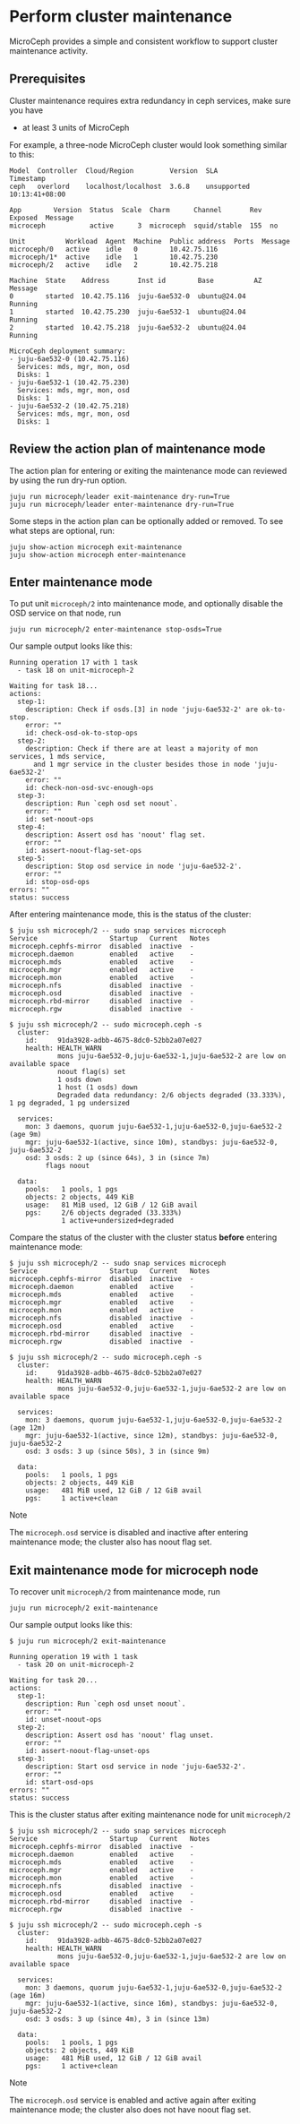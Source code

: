 # Perform cluster maintenance

MicroCeph provides a simple and consistent workflow to support cluster maintenance activity.

## Prerequisites

Cluster maintenance requires extra redundancy in ceph services, make sure you have

- at least 3 units of MicroCeph

For example, a three-node MicroCeph cluster would look something similar to this:

```text
Model  Controller  Cloud/Region         Version  SLA          Timestamp
ceph   overlord    localhost/localhost  3.6.8    unsupported  10:13:41+08:00

App        Version  Status  Scale  Charm      Channel       Rev  Exposed  Message
microceph           active      3  microceph  squid/stable  155  no

Unit          Workload  Agent  Machine  Public address  Ports  Message
microceph/0   active    idle   0        10.42.75.116
microceph/1*  active    idle   1        10.42.75.230
microceph/2   active    idle   2        10.42.75.218

Machine  State    Address       Inst id        Base          AZ  Message
0        started  10.42.75.116  juju-6ae532-0  ubuntu@24.04      Running
1        started  10.42.75.230  juju-6ae532-1  ubuntu@24.04      Running
2        started  10.42.75.218  juju-6ae532-2  ubuntu@24.04      Running

MicroCeph deployment summary:
- juju-6ae532-0 (10.42.75.116)
  Services: mds, mgr, mon, osd
  Disks: 1
- juju-6ae532-1 (10.42.75.230)
  Services: mds, mgr, mon, osd
  Disks: 1
- juju-6ae532-2 (10.42.75.218)
  Services: mds, mgr, mon, osd
  Disks: 1
```

## Review the action plan of maintenance mode

The action plan for entering or exiting the maintenance mode can reviewed by using the run dry-run option.

```shell
juju run microceph/leader exit-maintenance dry-run=True
juju run microceph/leader enter-maintenance dry-run=True
```

Some steps in the action plan can be optionally added or removed. To see what steps are optional, run:

```shell
juju show-action microceph exit-maintenance
juju show-action microceph enter-maintenance
```

## Enter maintenance mode

To put unit `microceph/2` into maintenance mode, and optionally disable the OSD service on that node, run

```shell
juju run microceph/2 enter-maintenance stop-osds=True
```

Our sample output looks like this:

```text
Running operation 17 with 1 task
  - task 18 on unit-microceph-2

Waiting for task 18...
actions:
  step-1:
    description: Check if osds.[3] in node 'juju-6ae532-2' are ok-to-stop.
    error: ""
    id: check-osd-ok-to-stop-ops
  step-2:
    description: Check if there are at least a majority of mon services, 1 mds service,
      and 1 mgr service in the cluster besides those in node 'juju-6ae532-2'
    error: ""
    id: check-non-osd-svc-enough-ops
  step-3:
    description: Run `ceph osd set noout`.
    error: ""
    id: set-noout-ops
  step-4:
    description: Assert osd has 'noout' flag set.
    error: ""
    id: assert-noout-flag-set-ops
  step-5:
    description: Stop osd service in node 'juju-6ae532-2'.
    error: ""
    id: stop-osd-ops
errors: ""
status: success
```

After entering maintenance mode, this is the status of the cluster:

```text
$ juju ssh microceph/2 -- sudo snap services microceph
Service                  Startup   Current   Notes
microceph.cephfs-mirror  disabled  inactive  -
microceph.daemon         enabled   active    -
microceph.mds            enabled   active    -
microceph.mgr            enabled   active    -
microceph.mon            enabled   active    -
microceph.nfs            disabled  inactive  -
microceph.osd            disabled  inactive  -
microceph.rbd-mirror     disabled  inactive  -
microceph.rgw            disabled  inactive  -

$ juju ssh microceph/2 -- sudo microceph.ceph -s
  cluster:
    id:     91da3928-adbb-4675-8dc0-52bb2a07e027
    health: HEALTH_WARN
            mons juju-6ae532-0,juju-6ae532-1,juju-6ae532-2 are low on available space
            noout flag(s) set
            1 osds down
            1 host (1 osds) down
            Degraded data redundancy: 2/6 objects degraded (33.333%), 1 pg degraded, 1 pg undersized

  services:
    mon: 3 daemons, quorum juju-6ae532-1,juju-6ae532-0,juju-6ae532-2 (age 9m)
    mgr: juju-6ae532-1(active, since 10m), standbys: juju-6ae532-0, juju-6ae532-2
    osd: 3 osds: 2 up (since 64s), 3 in (since 7m)
         flags noout

  data:
    pools:   1 pools, 1 pgs
    objects: 2 objects, 449 KiB
    usage:   81 MiB used, 12 GiB / 12 GiB avail
    pgs:     2/6 objects degraded (33.333%)
             1 active+undersized+degraded
```

Compare the status of the cluster with the cluster status **before** entering maintenance mode:

```text
$ juju ssh microceph/2 -- sudo snap services microceph
Service                  Startup   Current   Notes
microceph.cephfs-mirror  disabled  inactive  -
microceph.daemon         enabled   active    -
microceph.mds            enabled   active    -
microceph.mgr            enabled   active    -
microceph.mon            enabled   active    -
microceph.nfs            disabled  inactive  -
microceph.osd            enabled   active    -
microceph.rbd-mirror     disabled  inactive  -
microceph.rgw            disabled  inactive  -

$ juju ssh microceph/2 -- sudo microceph.ceph -s
  cluster:
    id:     91da3928-adbb-4675-8dc0-52bb2a07e027
    health: HEALTH_WARN
            mons juju-6ae532-0,juju-6ae532-1,juju-6ae532-2 are low on available space

  services:
    mon: 3 daemons, quorum juju-6ae532-1,juju-6ae532-0,juju-6ae532-2 (age 12m)
    mgr: juju-6ae532-1(active, since 12m), standbys: juju-6ae532-0, juju-6ae532-2
    osd: 3 osds: 3 up (since 50s), 3 in (since 9m)

  data:
    pools:   1 pools, 1 pgs
    objects: 2 objects, 449 KiB
    usage:   481 MiB used, 12 GiB / 12 GiB avail
    pgs:     1 active+clean
```

> [!Note]
> The `microceph.osd` service is disabled and inactive after entering maintenance mode; the cluster also has noout flag
> set.

## Exit maintenance mode for microceph node

To recover unit `microceph/2` from maintenance mode, run

```shell
juju run microceph/2 exit-maintenance
```

Our sample output looks like this:

```text
$ juju run microceph/2 exit-maintenance

Running operation 19 with 1 task
  - task 20 on unit-microceph-2

Waiting for task 20...
actions:
  step-1:
    description: Run `ceph osd unset noout`.
    error: ""
    id: unset-noout-ops
  step-2:
    description: Assert osd has 'noout' flag unset.
    error: ""
    id: assert-noout-flag-unset-ops
  step-3:
    description: Start osd service in node 'juju-6ae532-2'.
    error: ""
    id: start-osd-ops
errors: ""
status: success
```

This is the cluster status after exiting maintenance node for unit `microceph/2`

```text
$ juju ssh microceph/2 -- sudo snap services microceph
Service                  Startup   Current   Notes
microceph.cephfs-mirror  disabled  inactive  -
microceph.daemon         enabled   active    -
microceph.mds            enabled   active    -
microceph.mgr            enabled   active    -
microceph.mon            enabled   active    -
microceph.nfs            disabled  inactive  -
microceph.osd            enabled   active    -
microceph.rbd-mirror     disabled  inactive  -
microceph.rgw            disabled  inactive  -

$ juju ssh microceph/2 -- sudo microceph.ceph -s
  cluster:
    id:     91da3928-adbb-4675-8dc0-52bb2a07e027
    health: HEALTH_WARN
            mons juju-6ae532-0,juju-6ae532-1,juju-6ae532-2 are low on available space

  services:
    mon: 3 daemons, quorum juju-6ae532-1,juju-6ae532-0,juju-6ae532-2 (age 16m)
    mgr: juju-6ae532-1(active, since 16m), standbys: juju-6ae532-0, juju-6ae532-2
    osd: 3 osds: 3 up (since 4m), 3 in (since 13m)

  data:
    pools:   1 pools, 1 pgs
    objects: 2 objects, 449 KiB
    usage:   481 MiB used, 12 GiB / 12 GiB avail
    pgs:     1 active+clean
```

> [!Note]
> The `microceph.osd` service is enabled and active again after exiting maintenance mode; the cluster also does not have
> noout flag set.

